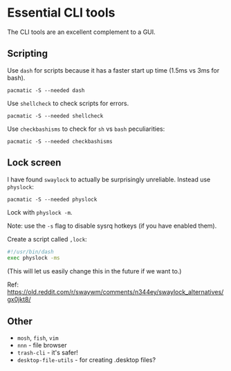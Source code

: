 # Essential CLI tools

The CLI tools are an excellent complement to a GUI.

## Scripting

Use `dash` for scripts because it has a faster start up time (1.5ms vs 3ms for bash).

```terminal
pacmatic -S --needed dash
```

Use `shellcheck` to check scripts for errors.

```terminal
pacmatic -S --needed shellcheck
```

Use `checkbashisms` to check for `sh` vs `bash` peculiarities:

```terminal
pacmatic -S --needed checkbashisms
```

## Lock screen

I have found `swaylock` to actually be surprisingly unreliable. Instead use `physlock`:

```terminal
pacmatic -S --needed physlock
```

Lock with `physlock -m`.

Note: use the `-s` flag to disable sysrq hotkeys (if you have enabled them).

Create a script called `,lock`:

```sh
#!/usr/bin/dash
exec physlock -ms
```

(This will let us easily change this in the future if we want to.)

Ref: <https://old.reddit.com/r/swaywm/comments/n344ey/swaylock_alternatives/gx0jkt8/>

## Other

* `mosh`, `fish`, `vim`
* `nnn` - file browser
* `trash-cli` - it's safer!
* `desktop-file-utils` - for creating .desktop files?
